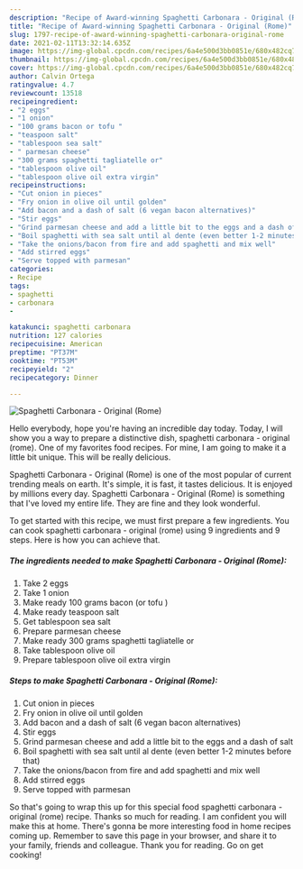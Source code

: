 ```yaml
---
description: "Recipe of Award-winning Spaghetti Carbonara - Original (Rome)"
title: "Recipe of Award-winning Spaghetti Carbonara - Original (Rome)"
slug: 1797-recipe-of-award-winning-spaghetti-carbonara-original-rome
date: 2021-02-11T13:32:14.635Z
image: https://img-global.cpcdn.com/recipes/6a4e500d3bb0851e/680x482cq70/spaghetti-carbonara-original-rome-recipe-main-photo.jpg
thumbnail: https://img-global.cpcdn.com/recipes/6a4e500d3bb0851e/680x482cq70/spaghetti-carbonara-original-rome-recipe-main-photo.jpg
cover: https://img-global.cpcdn.com/recipes/6a4e500d3bb0851e/680x482cq70/spaghetti-carbonara-original-rome-recipe-main-photo.jpg
author: Calvin Ortega
ratingvalue: 4.7
reviewcount: 13518
recipeingredient:
- "2 eggs"
- "1 onion"
- "100 grams bacon or tofu "
- "teaspoon salt"
- "tablespoon sea salt"
- " parmesan cheese"
- "300 grams spaghetti tagliatelle or"
- "tablespoon olive oil"
- "tablespoon olive oil extra virgin"
recipeinstructions:
- "Cut onion in pieces"
- "Fry onion in olive oil until golden"
- "Add bacon and a dash of salt (6 vegan bacon alternatives)"
- "Stir eggs"
- "Grind parmesan cheese and add a little bit to the eggs and a dash of salt"
- "Boil spaghetti with sea salt until al dente (even better 1-2 minutes before that)"
- "Take the onions/bacon from fire and add spaghetti and mix well"
- "Add stirred eggs"
- "Serve topped with parmesan"
categories:
- Recipe
tags:
- spaghetti
- carbonara
- 

katakunci: spaghetti carbonara  
nutrition: 127 calories
recipecuisine: American
preptime: "PT37M"
cooktime: "PT53M"
recipeyield: "2"
recipecategory: Dinner

---
```



![Spaghetti Carbonara - Original (Rome)](https://img-global.cpcdn.com/recipes/6a4e500d3bb0851e/680x482cq70/spaghetti-carbonara-original-rome-recipe-main-photo.jpg)

Hello everybody, hope you're having an incredible day today. Today, I will show you a way to prepare a distinctive dish, spaghetti carbonara - original (rome). One of my favorites food recipes. For mine, I am going to make it a little bit unique. This will be really delicious.

Spaghetti Carbonara - Original (Rome) is one of the most popular of current trending meals on earth. It's simple, it is fast, it tastes delicious. It is enjoyed by millions every day. Spaghetti Carbonara - Original (Rome) is something that I've loved my entire life. They are fine and they look wonderful.




To get started with this recipe, we must first prepare a few ingredients. You can cook spaghetti carbonara - original (rome) using 9 ingredients and 9 steps. Here is how you can achieve that.

<!--inarticleads1-->

##### The ingredients needed to make Spaghetti Carbonara - Original (Rome):

1. Take 2 eggs
1. Take 1 onion
1. Make ready 100 grams bacon (or tofu )
1. Make ready teaspoon salt
1. Get tablespoon sea salt
1. Prepare  parmesan cheese
1. Make ready 300 grams spaghetti tagliatelle or
1. Take tablespoon olive oil
1. Prepare tablespoon olive oil extra virgin




<!--inarticleads2-->

##### Steps to make Spaghetti Carbonara - Original (Rome):

1. Cut onion in pieces
1. Fry onion in olive oil until golden
1. Add bacon and a dash of salt (6 vegan bacon alternatives)
1. Stir eggs
1. Grind parmesan cheese and add a little bit to the eggs and a dash of salt
1. Boil spaghetti with sea salt until al dente (even better 1-2 minutes before that)
1. Take the onions/bacon from fire and add spaghetti and mix well
1. Add stirred eggs
1. Serve topped with parmesan




So that's going to wrap this up for this special food spaghetti carbonara - original (rome) recipe. Thanks so much for reading. I am confident you will make this at home. There's gonna be more interesting food in home recipes coming up. Remember to save this page in your browser, and share it to your family, friends and colleague. Thank you for reading. Go on get cooking!
